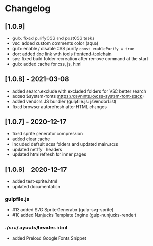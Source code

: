 # Changelog


## [1.0.9]

- gulp: fixed purifyCSS and postCSS tasks
- vsc: added custom comments color (aqua)
- gulp: enable / disable CSS purify ```const enablePurify = true```
- doc: added doc link with tools  [frontend-toolchain](https://github.com/andreymatin/frontend-toolchain)
- sys: fixed build folder recreation after remove command at the start
- gulp: added cache for css, js, html

## [1.0.8] - 2021-03-08

- added search.exclude with excluded folders for VSC better search
- added $system-fonts (https://devhints.io/css-system-font-stack)
- added vendors JS bundler (gulpfile.js: jsVendorList)
- fixed browser autorefresh after HTML changes

## [1.0.7] - 2020-12-17

- fixed sprite generator compression
- added clear cache
- included default scss folders and updated main.scss
- updated netlify _headers
- updated html refresh for inner pages

## [1.0.6] - 2020-12-17

- added test-sprite.html
- updated documentation

### gulpfile.js

- #13 added SVG Sprite Generator (gulp-svg-sprite)
- #10 added Nunjucks Template Engine (gulp-nunjucks-render)

### ./src/layouts/header.html

- added Preload Google Fonts Snippet





